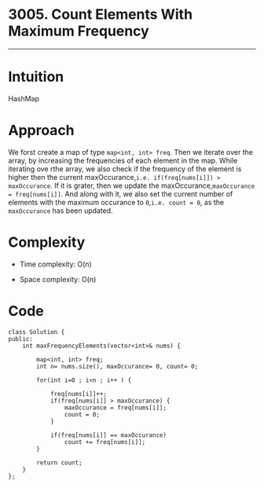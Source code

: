 # 3005. Count Elements With Maximum Frequency
---

# Intuition

HashMap

# Approach

We forst create a map of type `map<int, int> freq`.
Then we iterate over the array, by increasing the frequencies of each element in the map.
While iterating ove rthe array, we also check if the frequency of the element is higher then the current maxOccurance,`i.e. if(freq[nums[i]]) > maxOccurance`.
If it is grater, then we update the maxOccurance,`maxOccurance = freq[nums[i]]`.
And along with it, we also set the current number of elements with the maximum occurance to `0`,`i.e. count = 0`, as the `maxOccurance` has been updated.

# Complexity

- Time complexity: O(n)

- Space complexity: O(n)

# Code

```
class Solution {
public:
    int maxFrequencyElements(vector<int>& nums) {

        map<int, int> freq;
        int n= nums.size(), maxOccurance= 0, count= 0;

        for(int i=0 ; i<n ; i++ ) {

            freq[nums[i]]++;
            if(freq[nums[i]] > maxOccurance) {
                maxOccurance = freq[nums[i]];
                count = 0;
            }

            if(freq[nums[i]] == maxOccurance)
                count += freq[nums[i]];
        }

        return count;
    }
};
```
